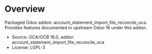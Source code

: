 # Overview

Packaged Odoo addon: account_statement_import_file_reconcile_oca. Provides features documented in upstream Odoo 16 under this addon.

- Source: OCA/OCB 16.0, addon account_statement_import_file_reconcile_oca
- License: LGPL-3

